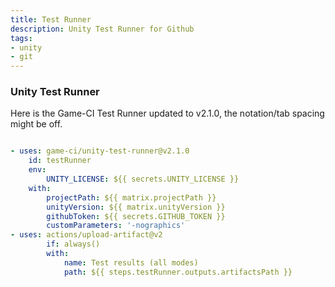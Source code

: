 ```yaml
---
title: Test Runner
description: Unity Test Runner for Github
tags:
- unity
- git
---
```


### Unity Test Runner

Here is the Game-CI Test Runner updated to v2.1.0, the notation/tab spacing might be off.

```yaml

- uses: game-ci/unity-test-runner@v2.1.0
    id: testRunner
    env:
        UNITY_LICENSE: ${{ secrets.UNITY_LICENSE }}
    with:
        projectPath: ${{ matrix.projectPath }}
        unityVersion: ${{ matrix.unityVersion }}
        githubToken: ${{ secrets.GITHUB_TOKEN }}
        customParameters: '-nographics'
- uses: actions/upload-artifact@v2
        if: always()
        with:
            name: Test results (all modes)
            path: ${{ steps.testRunner.outputs.artifactsPath }}
    
```
